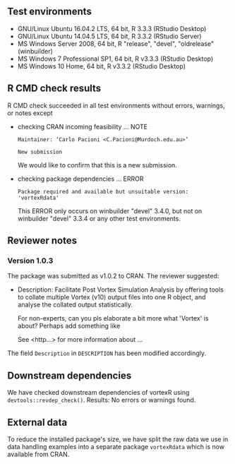 ## Test environments

* GNU/Linux Ubuntu 16.04.2 LTS, 64 bit, R 3.3.3 (RStudio Desktop)
* GNU/Linux Ubuntu 14.04.5 LTS, 64 bit, R 3.3.2 (RStudio Server)
* MS Windows Server 2008, 64 bit, R "release", "devel", "oldrelease" (winbuilder)
* MS Windows 7 Professional SP1, 64 bit, R v3.3.3 (RStudio Desktop)
* MS Windows 10 Home, 64 bit, R v3.3.2 (RStudio Desktop)

## R CMD check results
R CMD check succeeded in all test environments without errors, warnings, or notes
except 

* checking CRAN incoming feasibility ... NOTE
    ```
    Maintainer: ‘Carlo Pacioni <C.Pacioni@Murdoch.edu.au>’

    New submission
    ```
    
    We would like to confirm that this is a new submission.
  
* checking package dependencies ... ERROR
    ```
    Package required and available but unsuitable version: 'vortexRdata'
    ```
    
    This ERROR only occurs on winbuilder "devel" 3.4.0, but not on winbuilder 
    "devel" 3.3.4 or any other test environments.
    
## Reviewer notes
### Version 1.0.3
The package was submitted as v1.0.2 to CRAN. The reviewer suggested:
* Description: Facilitate Post Vortex Simulation Analysis by offering tools 
   to collate multiple Vortex (v10) output files into one R 
   object, and analyse the collated output statistically. 

  For non-experts, can you pls elaborate a bit more what 'Vortex' is about?            Perhaps add something like

  See <http...> for more information about ...

The field `Description` in `DESCRIPTION` has been modified accordingly.

## Downstream dependencies
We have checked downstream dependencies of vortexR using `devtools::revdep_check()`.
Results: No errors or warnings found.

## External data
To reduce the installed package's size, we have split the raw data we use in
data handling examples into a separate package `vortexRdata` which is now available from CRAN.
